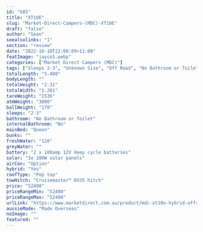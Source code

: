 ```yaml
---
id: "685"
title: "XT10E"
slug: "Market-Direct-Campers-(MDC)-XT10E"
draft: "false"
author: "Sean"
seealsolinks: "1"
section: "review"
date: "2022-10-10T22:00:09+11:00"
featImage: "jayco1.webp"
categories: ["Market Direct Campers (MDC)"]
tags: ["Sleeps 2-3", "Unknown Size", "Off Road", "No Bathroom or Toilet", "Pop top", "50 - 60k"]
totalLength: "5.488"
bodyLength: ""
totalHeight: "2.31"
totalWidth: "2.281"
tareWeight: "1536"
atmWeight: "3000"
ballWeight: "170"
sleeps: "2-3"
bathroom: "No Bathroom or Toilet"
internalBathroom: "No"
mainBed: "Queen"
bunks: ""
freshWater: "120"
greyWater: ""
battery: "2 x 100amp 12V deep cycle batteries"
solar: "3x 100W solar panels"
airCon: "Option"
hybrid: "Yes"
roofType: "Pop top"
towHitch: "Cruisemaster™ DO35 hitch"
price: "52490"
priceRangeMin: "52490"
priceRangeMax: "52490"
urlLink: "https://www.marketdirect.com.au/product/mdc-xt10e-hybrid-offroad-caravan/"
aussieMade: "Made Overseas"
noImage: ""
featured: ""
---
```

